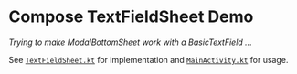 # Compose TextFieldSheet Demo

_Trying to make ModalBottomSheet work with a BasicTextField ..._

See [`TextFieldSheet.kt`](app/src/main/java/io/github/janmalch/textfieldsheet/TextFieldSheet.kt) for implementation and [`MainActivity.kt`](app/src/main/java/io/github/janmalch/textfieldsheet/MainActivity.kt#L50) for usage.
